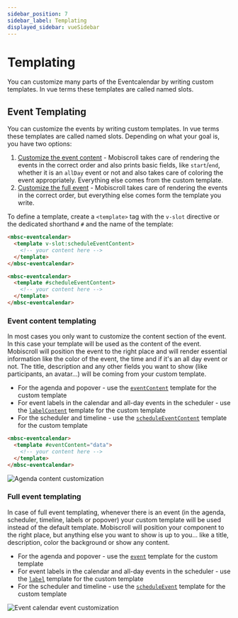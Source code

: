 ```yaml
---
sidebar_position: 7
sidebar_label: Templating
displayed_sidebar: vueSidebar
---
```


# Templating

You can customize many parts of the Eventcalendar by writing custom templates. In vue terms these templates are called named slots.

## Event Templating

You can customize the events by writing custom templates. In vue terms these templates are called named slots. Depending on what your goal is, you have two options:

1. [Customize the event content](#event-content-templating) - Mobiscroll takes care of rendering the events in the correct order and also prints basic fields, like `start`/`end`, whether it is an `allDay` event or not and also takes care of coloring the event appropriately. Everything else comes from the custom template.
2. [Customize the full event](#full-event-templating) - Mobiscroll takes care of rendering the events in the correct order, but everything else comes form the template you write.

To define a template, create a `<template>` tag with the `v-slot` directive or the dedicated shorthand `#` and the name of the template:

```html title="Using the v-slot directive"
<mbsc-eventcalendar>
  <template v-slot:scheduleEventContent>
    <!-- your content here -->
  </template>
</mbsc-eventcalendar>
```

```html title="Using the v-slot shorthand"
<mbsc-eventcalendar>
  <template #scheduleEventContent>
    <!-- your content here -->
  </template>
</mbsc-eventcalendar>
```

### Event content templating

In most cases you only want to customize the content section of the event. In this case your template will be used as the content of the event. Mobiscroll will position the event to the right place and will render essential information like the color of the event, the time and if it's an all day event or not. The title, description and any other fields you want to show (like participants, an avatar...) will be coming from your custom template.

- For the agenda and popover - use the [`eventContent`](api#slot-eventContent) template for the custom template
- For event labels in the calendar and all-day events in the scheduler - use the [`labelContent`](api#slot-labelContent) template for the custom template
- For the scheduler and timeline - use the [`scheduleEventContent`](api#slot-scheduleEventContent) template for the custom template

```html
<mbsc-eventcalendar>
  <template #eventContent="data">
    <!-- your content here -->
  </template>
</mbsc-eventcalendar>
```

![Agenda content customization](https://docs.mobiscroll.com/Content/img/docs/customize-the-event-content.png)

### Full event templating

In case of full event templating, whenever there is an event (in the agenda, scheduler, timeline, labels or popover) your custom template will be used instead of the default template. Mobiscroll will position your component to the right place, but anything else you want to show is up to you... like a title, description, color the background or show any content.

- For the agenda and popover - use the [`event`](api#slot-event) template for the custom template
- For event labels in the calendar and all-day events in the scheduler - use the [`label`](api#slot-label) template for the custom template
- For the scheduler and timeline - use the [`scheduleEvent`](api#slot-scheduleEvent) template for the custom template

![Event calendar event customization](https://docs.mobiscroll.com/Content/img/docs/customize-the-full-event.png)
